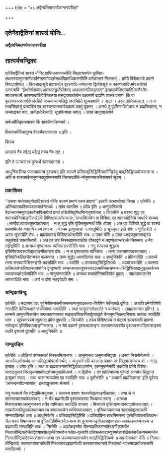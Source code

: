 +++
title = "०८ अद्वैत्यभिमतवर्णकान्तरपरीक्षा"

+++


## एतेनैवाद्वैतिनां शास्त्रं योनिः..

**अद्वैत्यभिमतवर्णकान्तरपरीक्षा**

## **तात्पर्यचन्द्रिका**

एतेनैवाद्वैतिनां शास्त्रं योनिर् ज्ञप्तिकारणमस्येति विग्रहाश्रयणेन पूर्वोक्त-लक्षणस्यानुमानतोपमर्दनेनागमोपदर्शनार्थमिदमधिकरणमिति वर्णकान्तरं निरस्तम् । प्रमेये विशेषाभावे प्रमाणे विवादायोगात् । किञ्चाद्यसूत्रे ब्रह्मशब्देन बृहत्त्वादि-धर्मवत्तया द्वितीयसूत्रे च कारणत्वादिधर्मवत्तयोक्ते उत्तरत्रापि ‘‘ईक्षतेर्नाशब्दम् अन्तस्तद्धर्मोपदेशाद् आकाशस्तल्लिङ्गात्’’ इत्यादावीक्षितृत्वादिभिस्तैस्तैर-साधारणधर्मैः कारणत्वादिविशिष्टतया तत्तद्वाक्यार्थत्वेन वक्ष्यमाणे ब्रह्मणि शास्त्रं प्रमाणं, किं वा बृहत्त्वकारणत्वादिधर्मरहिते पञ्चमाध्यायसिद्धे त्वदभिप्रेते शून्यब्रह्मणि । नाद्यः । तस्यातात्विकत्वात् । न च तत्वजिज्ञासुं प्रत्यादित एव शास्त्रस्यातत्वावेदकत्वं वक्तुं युक्तम् । अन्त्ये तु पूर्वोत्तराविरोधाय न ब्रह्मजिज्ञासा, न जन्माद्यस्य यतः, अनीक्षतेरित्यादिः सूत्रविन्यासः स्यात् । उक्तं चानुव्याख्याने

सर्वधर्मोज्झितस्यास्य किं शास्त्रेणाधिगम्यते ।

मिथ्याधर्मविधातुश्च वेदस्यैवाप्रमाणता ॥ इति ।

किञ्च

यत्सत्यं नैव तद्वेद्यं यद्वेद्यं तच्च नैव सत् ।

इति ते समयस्तत्र कुत्रार्थे शास्त्रमानता ।

आधुनिकरीत्या फलव्याप्यत्वं दृश्यत्वम् इति कल्पने प्रतिवाद्यसिद्धिर्नित्यातीन्द्रियेषु वाद्यसिद्धिरप्रयोजकता च । अपि च शास्त्रपदेनानुमानवद्दुरागमस्यापि निरासप्रतीते-र्नानुमानमात्रनिरासपरं सूत्रम् ।

### **प्रकाशिका**

‘‘अथवा यथोक्तमृग्वेदादिशास्त्रं योनिः कारणं प्रमाणं यस्य ब्रह्मणः’’ इत्यपि परभाष्योक्तं निराह ॥ एतेनेति ॥ अतिव्याप्त्यादिरूपफलाभावेनेत्यर्थः । तदेव व्यनक्ति ॥ प्रमेय इति ॥ आनुमानिकत्वे वेदान्तानामनुवादकत्वेनाविचार्यत्वं प्राप्तं तन्निरसितुमिदमित्यनुशयेनाह ॥ किञ्चेति ॥ परस्य शुद्ध एव शास्त्रयोनित्वाङ्गीकारेऽपि विशिष्टकल्पोपन्यासः, सम्भावितत्वेन वा विशिष्ट एव शास्त्रयोनित्वं त्वयापि वाच्यम् । तस्यैवाध्यायचतुष्टयार्थत्वात् । न तु शुद्ध इति युक्तिसूचनार्थं वेति ध्येयम् । अत एव विशिष्टे शुद्धे वा शास्त्रं प्रमाणमित्येव वक्तव्ये तस्य प्रपञ्चः । पञ्चम इत्युपहासः ॥ वक्तुमिति ॥ सूत्रकृता इति शेषः ॥ पूर्वोत्तरेति ॥ अस्य सूत्रस्येति शेषः । ब्रह्मशब्दस्य विशिष्टार्थत्वादिति भावः ॥ उक्तं चेति ॥ उक्तं पक्षद्वयदूषणमाद्यस्य चतुर्थपादे उक्तमित्यर्थः । अत एव तत्र निरस्तप्रायत्वादेवेह टीकाद्वये न तद्वर्ण(कान्तरं)कं निरस्तम् ॥ नैव तद्वेद्यमिति ॥ अन्यथा दृश्यत्वस्य व्यभिचारापत्तेरिति भावः । ननु सत्यस्य शुद्धस्य वृत्तिविषयत्वरूपवेद्यत्वाङ्गीकारान्न दोषः । न च दृश्यत्वस्य व्यभिचारः । तस्य फलव्याप्यत्वरूपत्वात् । वृत्तिप्रतिफलितचैतन्यस्य फलत्वात् । तस्य शुद्धेऽ-भावादित्यत आह ॥ आधुनिकेति ॥ प्रतिवादीति ॥ प्रपञ्चे तस्य सत्त्ववादिभिरनङ्गी-कारादिति भावः ॥ वादीति ॥ उभयवाद्यसिद्धिरित्यर्थः ॥ अप्रयोजकतेति ॥ फलस्य कल्पितत्वेनाधिष्ठानत्वायोगेन दृग्दृश्ययोः सम्बन्धान्तरानुपपत्त्याऽऽध्यात्मिकसम्बन्ध-सिद्धिरित्याद्यनुकूलतर्कस्य व्याप्यत्वपक्षेऽयोगादिति भावः ॥ नानुमानमात्रेति ॥ अन्यथा शब्दयोनित्वादित्येव ब्रूयात् । सार्धमात्रालाभेन लाघवादिति भावः । अयं च दोषो मतद्वयेऽपि समः ।

### **चन्द्रिकाबिन्दु**

एतेनेति ॥ यद्यप्ययं पक्षः पूर्वमेवोपन्यसनीयस्तथाप्यनुवादकत्वा-विशेषेण केचित्पक्षे दूषितः । अत्रापि प्रमेयविशेषो नास्तीति केचित्पक्षानन्तर्यविवादा-भावादिति । तथा चानुमानतोपमर्दनं न कर्तव्यम् । (ब्रह्मास्मन्मत इति१) ॥ त्वन्मते आनुमानिकत्वेन जगत्कारणत्वस्य रूद्रादावतिव्याप्तिर्व्युत्पाद्यते येनानुमानिकत्वनिरासः कर्तव्यः स्यादिति भावः । सूत्रस्वारस्यं व्युत्पाद्य प्रमेयं दूषयति ॥ किञ्चेति ॥ तस्य विशिष्टस्य न वेद्यत्वं सत्यस्यापि ब्रह्मणो नावेद्यत्वं वृत्तिविषयत्वाङ्गीकारात् । न चैवं ब्रह्मणो दृश्यत्वप्रसङ्गः फलव्याप्यत्वस्यैव दृश्यत्वरूपादित्याशङ्क्य तदपि दृश्यत्वं दूषयति ॥ आधुनिकेति ॥

### **पाण्डुरङ्गि**

एतेनेति ॥ औतिनां वर्णकान्तरं निरस्तमित्यन्वयः । आनुमानता अनुमानसिद्धता । तस्या निरासेनेत्यर्थः । आगमोपदर्शनार्थम् आगमसिद्धत्वोपदर्शनार्थम् । अनुमानेनापि कारणता ब्रह्मण एव सिद्ध्यत्यन्यस्य वा । नाद्य इत्याह ॥ प्रमेय इति ॥ तथा च ब्रह्मकारणतासिद्धिर्यथाऽऽगमेन, एवमनुमानेनापि भवतीति प्रमेये विशेषा-भावादनुमानं निराकृत्यागमोपदर्शनमयुक्तमित्यर्थः । न द्वितीयः । एवं ह्यतिव्याप्त्या पूर्वपक्षे आगमेन सिद्धान्त इत्युक्तं स्यात् । तथा चास्मन्मतप्रवेश एव स्यादिति भावः ॥ पूर्वोत्तरेति ॥ ‘‘अथातो ब्रह्मजिज्ञासा’ इति पूर्वस्य ‘आनन्दमयोऽभ्यासात्’’ इत्याद्युत्तरस्य चेत्यर्थः ।

ननु यत्सत्यं नैव तद्वेद्यमित्ययुक्तम् । सत्यस्य ब्रह्मणः शास्त्रवेद्यत्वाङ्गीकारात् । तथा च न शास्त्रस्यातत्वावेदकत्वम् । न चैवं ब्रह्मणोऽपि दृश्यत्वापत्त्या मिथ्यात्वं स्यात् । अन्यथा मिथ्यात्वसाधकानुमानस्य तत्रैव व्यभिचारः स्यादिति वाच्यम् । मिथ्यात्वे वृत्तिव्याप्यत्वस्याप्रयोजकत्वात् । तत्प्रयोजकीभूतफलव्याप्यत्वस्य ब्रह्मण्यभावेन व्यभिचाराभावात् । वृत्तिव्याप्यत्वाच्च शास्त्रवेद्यत्वस्यापि सम्भवादित्यत आह ॥ आधुनिकेति ॥ प्रतिवाद्यसिद्धिरिति ॥ प्रतिवादिना त्वदभिमतस्य वृत्त्यभिव्यक्ताधिष्ठान-चैतन्यस्य विषयत्वस्य वा वृत्तिप्रतिबिम्बितचैतन्यस्य वा कुत्राप्यनङ्गीकाराद्व्यवहार-रूपफलव्याप्यत्वस्य च ब्रह्मण्यपि सत्त्वादिति भावः ॥ नित्येति ॥ अपरोक्षवृत्त्यैव चैतन्यप्रतिफलनादेरङ्गीकृतत्वेन नित्यातीन्द्रियत्वेनैतद्विषयापरोक्षवृत्तेरेवाभावेन परोक्ष-वृत्त्यापि प्रतिफलनाद्यभ्युपगमेऽपरोक्षैकरसचैतन्यसम्बन्धेन नित्यातीन्द्रियादेरप्यपरोक्षत्वा-पत्त्या तत्र फलव्याप्यत्वाभावेन वाद्यसिद्धिरित्यर्थः ॥ अप्रयोजकता चेति ॥ नित्या-तीन्द्रियादेः फलव्याप्यत्वाभावेऽपि मिथ्यात्ववद्ब्रह्मणोऽपि फलव्याप्यत्वाभावे मिथ्यात्वो-पपत्त्याऽप्रयोजकतापि स्यादित्यर्थः ।

